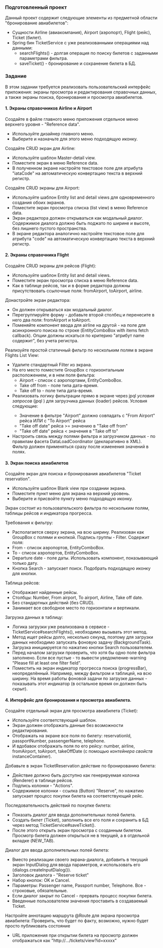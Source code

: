 ### Подготовленный проект
Данный проект содержит следующие элементы из предметной области "бронирование авиабилетов":
- Сущности Airline (авиакомпания), Airport (аэропорт), Flight (рейс), Ticket (билет).
- Spring бин TicketService с уже реализованными операциями над данными:
  - searchFlights() - долгая операция по поиску билетов с заданными параметрами фильтра.
  - saveTicket() - бронирование и сохранение билета в БД.

### Задание
В этом задании требуется реализовать пользовательский интерфейс приложения: экраны просмотра и редактирования справочных данных,
а также экраны поиска, бронирования и просмотра авиабилетов.

#### 1. Экраны справочников Airline и Airport
Создайте в файле главного меню приложения отдельное меню верхнего уровня - "Reference data".
- Используйте дизайнер главного меню.
- Выберите и назначьте для этого меню подходящую иконку.

Создайте CRUD экран для Airline:
- Используйте шаблон Master-detail view.
- Поместите экран в меню Reference data.
- В полученном экране настройте текстовое поле для атрибута "iataCode" на автоматическую конвертацию текста в верхний регистр. 

Создайте CRUD экраны для Airport:
- Используйте шаблон Entity list and detail views для одновременного создания обоих экранов.
- Поместите экран просмотра списка (list view) в меню Reference data.
- Экран редактора должен открываться как модальный диалог. Содержимое диалога должно быть поджато по ширине и высоте, без лишнего пустого пространства.
- В экране редактора аналогично настройте текстовое поле для атрибута "code" на автоматическую конвертацию текста в верхний регистр.

#### 2. Экраны справочника Flight
Создайте CRUD экраны для рейсов (Flight):
- Используйте шаблон Entity list and detail views.
- Поместите экран просмотра списка в меню Reference data.
- Как в таблице рейсов, так и в форме редактора должны присутствовать ссылочные поля: fromAirport, toAirport, airline.

Донастройте экран редактора:
- Он должен открываться как модальный диалог.
- Перегруппируйте форму - добавьте второй столбец и перенесите в него два поля: fromAirport и toAirport.   
- Поменяйте компонент ввода для airline на другой - на поле для асинхронного поиска по строке (EntityComboBox with items fetch callback).
Опции должны искаться по критерию "атрибут name содержит", без учета регистра.   

Реализуйте простой статичный фильтр по нескольким полям в экране Flights List View:
- Удалите стандартный Filter из экрана.
- На его место поместите GroupBox с горизонтальным расположением, и в нем поля фильтра:
  - Airport - список с аэропортами, EntityComboBox.
  - Take off from - поле типа дата-время.
  - Take off to - поле типа дата-время.
- Реализовать логику фильтрации прямо в экране через jpql *условия запросов* (jpql <condition/>) для загрузчика данных (loader) рейсов. Условия следующие:
  - Значение в фильтре "Airport" должно совпадать с "From Airport" рейса ИЛИ с "To Airport" рейса 
  - "Take off date" рейса >= значению в "Take off from" 
  - "Take off date" рейса < значения в "Take off to" 
- Настроить связь между полями фильтра и загрузчиком данных - по правилам фасета DataLoadCoordinator (декларативно в XML).
Фильтр должен применяться сразу после изменения значений в полях.

#### 3. Экран поиска авиабилетов
Создайте экран для поиска и бронирования авиабилетов "Ticket reservation".
- Используйте шаблон Blank view при создании экрана.
- Поместите пункт меню для экрана на верхний уровень.
- Выберите и присвойте пункту меню подходящую иконку.

Экран состоит из пользовательского фильтра по нескольким полям, таблицы рейсов и индикатора прогресса.

Требования к фильтру:
- Располагается сверху экрана, на всю ширину. Реализован как GroupBox с полями и кнопкой. Подпись группы - Filter. Содержит поля:
 - From - список аэропортов, EntityComboBox.
 - To - список аэропортов, EntityComboBox.
 - Departure date - поле даты. Использовать компонент, показывающий только дату.
 - Кнопка Search - запускает поиск. Подобрать подходящую иконку для кнопки.

Таблица рейсов:
 - Отображает найденные рейсы.
 - Столбцы: Number, From airport, To airport, Airline, Take off date.
 - Без стандартных действий (без CRUD).
 - Занимает все свободное место по горизонтали и вертикали.

Загрузка данных в таблицу:
 - Логика загрузки уже реализована в сервисе - TicketService#searchFlights(), необходимо вызывать этот метод. 
 - Метод ищет рейсы долго, несколько секунд, поэтому для загрузки данных необходимо запускать фоновую задачу (BackgroundTask).
 - Загрузка инициируется по нажатию кнопки Search пользователем.  
 - Перед началом загрузки проверить, что хотя бы одно поле фильтра заполнено.
Если все пустые - то вывести уведомление-warning "Please fill at least one filter field".
 - Поместить на экран индикатор прогресса поиска (progressBar), неопределённый. Например, между фильтром и таблицей, на всю ширину.
На время работы фоновой задачи по загрузке данных - показывать этот индикатор (в остальное время он должен быть скрыт).

#### 4. Интерфейс для бронирования и просмотра авиабилета.
Создайте отдельный экран для просмотра авиабилета (Ticket):
- Используйте соответствующий шаблон.
- Экран должен отображать данные без возможности редактирования.
- Отображать на экране все поля по билету: reservationId, passportNumber, passengerName, telephone.
- И вдобавок отображать поля по его рейсу: number, airline, fromAirport, toAirport, takeOffDate (с помощью *контейнера свойств* instanceContainer).

Добавьте в экран TicketReservation действие по бронированию билета:
- Действие должно быть доступно как генерируемая колонка (Renderer) в таблице рейсов.
- Подпись колонки - "Actions".
- Содержимое колонки - ссылка (Button) "Reserve", по нажатию запускает процесс покупки билета на соответствующий рейс.

Последовательность действий по покупке билета:
- Показать диалог для ввода дополнительных полей билета.
- Создать билет (Ticket), заполнить все его поля и сохранить в БД через метод TicketService#saveTicket().
- После этого открыть экран просмотра с созданным билетом. Просмотр билета должен открыться не в текущей, а в отдельной вкладке (NEW_TAB). 

Диалог для ввода дополнительных полей билета:
- Вместо реализации своего экрана-диалога, добавить в текущий экран InputDialog для ввода параметров, и использовать его (dialogs.createInputDialog()).
- Заголовок диалога - "Reserve ticket"
- Набор кнопок: OK и Cancel.
- Параметры: Passenger name, Passport number, Telephone. Все - строковые, обязательные.
- Если диалог закрыт по Cancel - прервать процесс покупки билета.
- Введенные пользователем значения проставить в создаваемый Ticket.

Настройте аннотацию маршрута @Route для экрана просмотра авиабилета:
Проверить, что будет по факту, возможно, нужно будет просто публиковать состояние
 - URL приложения при открытии билета на просмотр должен отображаться как "http://.../tickets/view?id=xxxxx"

